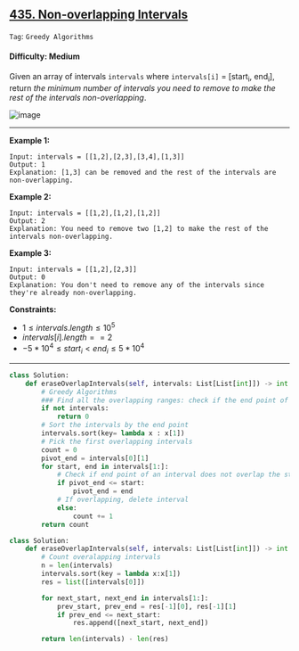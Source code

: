 ## [435. Non-overlapping Intervals](https://leetcode.com/problems/non-overlapping-intervals)

```Tag```: ```Greedy Algorithms```

#### Difficulty: Medium

Given an array of intervals ```intervals``` where ```intervals[i]``` = [start<sub>i</sub >, end<sub>i</sub>], return _the minimum number of intervals you need to remove to make the rest of the intervals non-overlapping_.

![image](https://user-images.githubusercontent.com/35042430/210716590-f53a7d83-1494-44cd-9f0b-43fce7e48264.png)

---

__Example 1:__
```
Input: intervals = [[1,2],[2,3],[3,4],[1,3]]
Output: 1
Explanation: [1,3] can be removed and the rest of the intervals are non-overlapping.
```

__Example 2:__
```
Input: intervals = [[1,2],[1,2],[1,2]]
Output: 2
Explanation: You need to remove two [1,2] to make the rest of the intervals non-overlapping.
```

__Example 3:__
```
Input: intervals = [[1,2],[2,3]]
Output: 0
Explanation: You don't need to remove any of the intervals since they're already non-overlapping.
```

__Constraints:__

- $1  \le intervals.length \le 10^{5}$
- $intervals[i].length == 2$
- $-5 * 10^{4} \le start_{i} < end_{i} \le 5 * 10^{4}$

---

```Python
class Solution:
    def eraseOverlapIntervals(self, intervals: List[List[int]]) -> int:
        # Greedy Algorithms
        ### Find all the overlapping ranges: check if the end point of an interval overlapped the start point of other interval
        if not intervals:
            return 0
        # Sort the intervals by the end point
        intervals.sort(key= lambda x : x[1])
        # Pick the first overlapping intervals
        count = 0
        pivot_end = intervals[0][1]
        for start, end in intervals[1:]:
            # Check if end point of an interval does not overlap the start point of other interval
            if pivot_end <= start:
                pivot_end = end
            # If overlapping, delete interval
            else:
                count += 1
        return count
```

```Python
class Solution:
    def eraseOverlapIntervals(self, intervals: List[List[int]]) -> int:
        # Count overalapping intervals
        n = len(intervals)
        intervals.sort(key = lambda x:x[1])
        res = list([intervals[0]])

        for next_start, next_end in intervals[1:]:
            prev_start, prev_end = res[-1][0], res[-1][1]
            if prev_end <= next_start:
                res.append([next_start, next_end])

        return len(intervals) - len(res)
```
